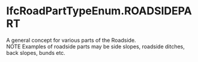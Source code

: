 IfcRoadPartTypeEnum.ROADSIDEPART
================================
A general concept for various parts of the Roadside.  
NOTE Examples of roadside parts may be side slopes, roadside ditches, back
slopes, bunds etc.  
  


